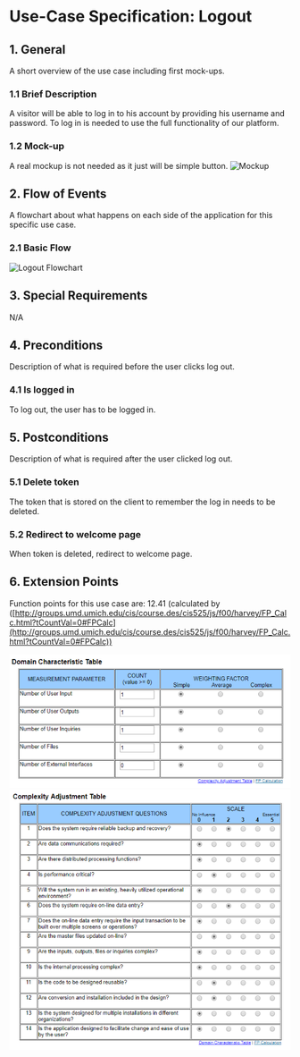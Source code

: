 # Use-Case Specification: Logout

## 1. General

A short overview of the use case including first mock-ups.

### 1.1 Brief Description

A visitor will be able to log in to his account by providing his username and password.
To log in is needed to use the full functionality of our platform.

### 1.2 Mock-up

A real mockup is not needed as it just will be simple button.
![Mockup](https://github.com/phoenixfeder/fc-com/raw/master/UseCases/Logout/LogoutMockupLarge.JPG)

## 2. Flow of Events

A flowchart about what happens on each side of the application for this specific use case.

### 2.1 Basic Flow

![Logout Flowchart](https://github.com/phoenixfeder/fc-com/raw/master/UseCases/Logout/LogoutFlowchart.png)

## 3. Special Requirements

N/A

## 4. Preconditions

Description of what is required before the user clicks log out.

### 4.1 Is logged in

To log out, the user has to be logged in.

## 5. Postconditions

Description of what is required after the user clicked log out.

### 5.1 Delete token

The token that is stored on the client to remember the log in needs to be deleted.

### 5.2 Redirect to welcome page

When token is deleted, redirect to welcome page.

## 6. Extension Points

Function points for this use case are: 12.41 (calculated by ([http://groups.umd.umich.edu/cis/course.des/cis525/js/f00/harvey/FP_Calc.html?tCountVal=0#FPCalc](http://groups.umd.umich.edu/cis/course.des/cis525/js/f00/harvey/FP_Calc.html?tCountVal=0#FPCalc))

![DCT](dct.png)
![CAT](cat.png)
